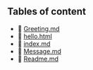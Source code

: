 ## Tables of content
- 🤣 [Greeting.md](./Greeting.md)
- 🤣 [hello.html](./hello.html)
- 🤣 [index.md](./index.md)
- 🤣 [Message.md](./Message.md)
- 🤣 [Readme.md](./Readme.md)
